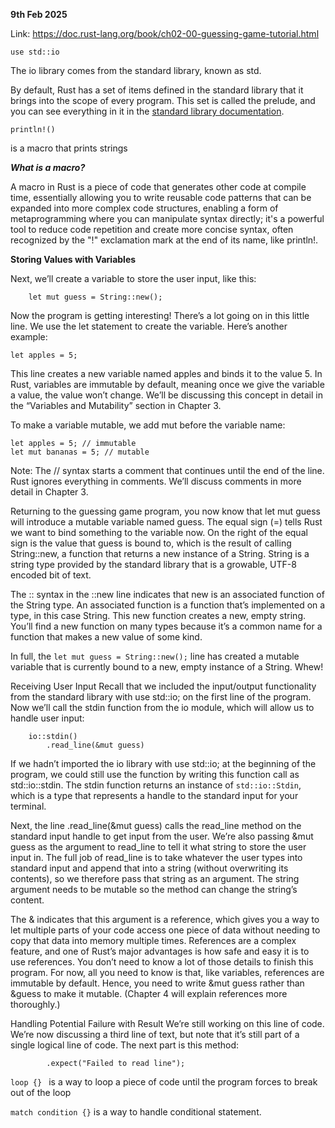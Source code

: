 **9th Feb 2025**

Link: https://doc.rust-lang.org/book/ch02-00-guessing-game-tutorial.html

```
use std::io
```
The io library comes from the standard library, known as std.

By default, Rust has a set of items defined in the standard library that it brings into the scope of every program. This set is called the prelude, and you can see everything in it in the  [standard library documentation](https://doc.rust-lang.org/std/prelude/index.html).

```
println!()
```
is a macro that prints strings

***What is a macro?*** 

A macro in Rust is a piece of code that generates other code at compile time, essentially allowing you to write reusable code patterns that can be expanded into more complex code structures, enabling a form of metaprogramming where you can manipulate syntax directly; it's a powerful tool to reduce code repetition and create more concise syntax, often recognized by the "!" exclamation mark at the end of its name, like println!.


**Storing Values with Variables**

Next, we’ll create a variable to store the user input, like this:
```
    let mut guess = String::new();
```
Now the program is getting interesting! There’s a lot going on in this little line. We use the let statement to create the variable. Here’s another example:

```
let apples = 5;
```

This line creates a new variable named apples and binds it to the value 5. In Rust, variables are immutable by default, meaning once we give the variable a value, the value won’t change. We’ll be discussing this concept in detail in the “Variables and Mutability” section in Chapter 3. 

To make a variable mutable, we add mut before the variable name:

```
let apples = 5; // immutable
let mut bananas = 5; // mutable
```
Note: The // syntax starts a comment that continues until the end of the line. Rust ignores everything in comments. We’ll discuss comments in more detail in Chapter 3.

Returning to the guessing game program, you now know that let mut guess will introduce a mutable variable named guess. The equal sign (=) tells Rust we want to bind something to the variable now. On the right of the equal sign is the value that guess is bound to, which is the result of calling String::new, a function that returns a new instance of a String. String is a string type provided by the standard library that is a growable, UTF-8 encoded bit of text.

The :: syntax in the ::new line indicates that new is an associated function of the String type. An associated function is a function that’s implemented on a type, in this case String. This new function creates a new, empty string. You’ll find a new function on many types because it’s a common name for a function that makes a new value of some kind.

In full, the ```let mut guess = String::new();``` line has created a mutable variable that is currently bound to a new, empty instance of a String. Whew!

Receiving User Input
Recall that we included the input/output functionality from the standard library with use std::io; on the first line of the program. Now we’ll call the stdin function from the io module, which will allow us to handle user input:
```
    io::stdin()
        .read_line(&mut guess)
```
If we hadn’t imported the io library with use std::io; at the beginning of the program, we could still use the function by writing this function call as std::io::stdin. The stdin function returns an instance of ```std::io::Stdin```, which is a type that represents a handle to the standard input for your terminal.

Next, the line .read_line(&mut guess) calls the read_line method on the standard input handle to get input from the user. We’re also passing &mut guess as the argument to read_line to tell it what string to store the user input in. The full job of read_line is to take whatever the user types into standard input and append that into a string (without overwriting its contents), so we therefore pass that string as an argument. The string argument needs to be mutable so the method can change the string’s content.

The & indicates that this argument is a reference, which gives you a way to let multiple parts of your code access one piece of data without needing to copy that data into memory multiple times. References are a complex feature, and one of Rust’s major advantages is how safe and easy it is to use references. You don’t need to know a lot of those details to finish this program. For now, all you need to know is that, like variables, references are immutable by default. Hence, you need to write &mut guess rather than &guess to make it mutable. (Chapter 4 will explain references more thoroughly.)


Handling Potential Failure with Result
We’re still working on this line of code. We’re now discussing a third line of text, but note that it’s still part of a single logical line of code. The next part is this method:
```
        .expect("Failed to read line");

```


```loop {} ``` is a way to loop a piece of code until the program forces to break out of the loop

```match condition {}``` is a way to handle conditional statement.



